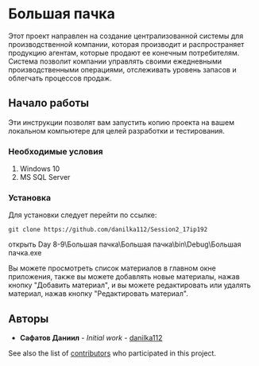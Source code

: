 # Большая пачка

Этот проект направлен на создание централизованной системы для производственной компании, которая производит и распространяет продукцию агентам, которые продают ее конечным потребителям. Система позволит компании управлять своими ежедневными производственными операциями, отслеживать уровень запасов и облегчать процессов продаж.

## Начало работы

Эти инструкции позволят вам запустить копию проекта на вашем локальном компьютере для целей разработки и тестирования.

### Необходимые условия

1. Windows 10
2. MS SQL Server

### Установка

Для установки следует перейти по ссылке:

```
git clone https://github.com/danilka112/Session2_17ip192
```

открыть Day 8-9\Большая пачка\Большая пачка\bin\Debug\Большая пачка.exe

Вы можете просмотреть список материалов в главном окне приложения, также вы можете добавлять новые материалы, нажав кнопку "Добавить материал", и вы можете редактировать или удалять материал, нажав кнопку "Редактировать материал".

## Авторы

* **Сафатов Даниил** - *Initial work* - [danilka112](https://github.com/danilka112)

See also the list of [contributors](https://github.com/danilka112/Session2_17ip192/graphs/contributors) who participated in this project.
